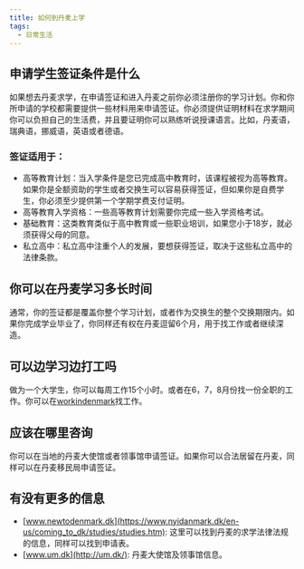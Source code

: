 ```yaml
---
title: 如何到丹麦上学
tags:
  - 日常生活
---
```


## 申请学生签证条件是什么
如果想去丹麦求学，在申请签证和进入丹麦之前你必须注册你的学习计划。你和你所申请的学校都需要提供一些材料用来申请签证。你必须提供证明材料在求学期间你可以负担自己的生活费，并且要证明你可以熟练听说授课语言。比如，丹麦语，瑞典语，挪威语，英语或者德语。
### 签证适用于：
* 高等教育计划：当入学条件是您已完成高中教育时，该课程被视为高等教育。如果你是全额资助的学生或者交换生可以容易获得签证，但如果你是自费学生，你必须至少提供第一个学期学费支付证明。
* 高等教育入学资格：一些高等教育计划需要你完成一些入学资格考试。
* 基础教育：这类教育类似于高中教育或一些职业培训，如果您小于18岁，就必须获得父母的同意。
* 私立高中：私立高中注重个人的发展，要想获得签证，取决于这些私立高中的法律条款。

## 你可以在丹麦学习多长时间
通常，你的签证都是覆盖你整个学习计划，或者作为交换生的整个交换期限内。如果你完成学业毕业了，你同样还有权在丹麦逗留6个月，用于找工作或者继续深造。

## 可以边学习边打工吗
做为一个大学生，你可以每周工作15个小时。或者在6，7，8月份找一份全职的工作。你可以在[workindenmark](https://www.workindenmark.dk/)找工作。

## 应该在哪里咨询
你可以在当地的丹麦大使馆或者领事馆申请签证。如果你可以合法居留在丹麦，同样可以在丹麦移民局申请签证。

## 有没有更多的信息
* [www.newtodenmark.dk](https://www.nyidanmark.dk/en-us/coming_to_dk/studies/studies.htm): 这里可以找到丹麦的求学法律法规的信息，同样可以找到申请表。
* [www.um.dk](http://um.dk/): 丹麦大使馆及领事馆信息。
